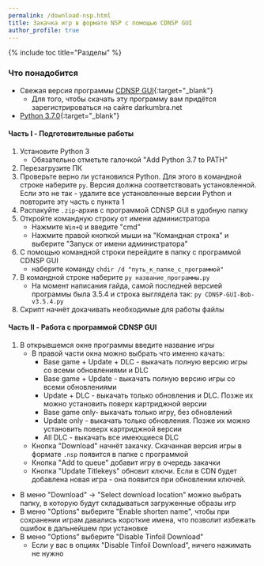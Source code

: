 ```yaml
---
permalink: /download-nsp.html
title: Закачка игр в формате NSP с помощью CDNSP GUI
author_profile: true
---
```

{% include toc title="Разделы" %}


### Что понадобится

* Свежая версия программы [CDNSP GUI](https://darkumbra.net/forums/topic/174904-app-cdnsp-gui-v31-no-setup-needed-simply-double-click-and-use-beginner-friendly-fixed-cert-error-made-in-python-by-bob-rex123a1/?tab=comments#comment-1155841){:target="_blank"}
	* Для того, чтобы скачать эту программу вам придётся зарегистрироваться на сайте darkumbra.net
* [Python 3.7.0](https://www.python.org/ftp/python/3.7.0/python-3.7.0.exe){:target="_blank"}

#### Часть I - Подготовительные работы

1. Установите Python 3
	* Обязательно отметьте галочкой "Add Python 3.7 to PATH"
1. Перезагрузите ПК
1. Проверьте верно ли установился Python. Для этого в командной строке наберите `py`. Версия должна соответствовать установленной. Если это не так - удалите все установленные версии Python и повторите эту часть с пункта 1
1. Распакуйте `.zip`-архив с программой CDNSP GUI в удобную папку
1. Откройте командную строку от имени администратора 
	* Нажмите `Win+Q` и введите "cmd"
	* Нажмите правой кнопкой мыши на "Командная строка" и выберите "Запуск от имени администратора"
1. С помощью командной строки перейдите в папку с программой CDNSP GUI
	* наберите команду `chdir /d "путь_к_папке_с_программой"`
1. В командной строке наберите `py название_программы.py`
	* На момент написания гайда, самой последней версией программы была 3.5.4 и строка выглядела так: `py CDNSP-GUI-Bob-v3.5.4.py`
1. Скрипт начнёт докачивать необходимые для работы файлы

#### Часть II - Работа с программой CDNSP GUI

1. В открывшемся окне программы введите название игры
	* В правой части окна можно выбрать что именно качать: 	
		* Base game + Update + DLC - выкачать полную версию игры со всеми обновлениями и DLC
		* Base game + Update - выкачать полную версию игры со всеми обновлениями
		* Update + DLC - выкачать только обновления и DLC. Позже их можно установить поверх картриджной версии
		* Base game only- выкачать только игру, без обновлений
		* Update only - выкачать только обновления. Позже их можно установить поверх картриджной версии
		* All DLC - выкачать все имеющиеся DLC
	* Кнопка "Download" начнёт закачку. Скачанная версия игры в формате `.nsp` появится в папке с программой
	* Кнопка "Add to queue" добавит игру в очередь закачки
	* Кнопка "Update Titlekeys" обновит ключи. Если в CDN будет добавлена новая игра - она появится при обновлении ключей. 
* В меню "Download" -> "Select download location" можно выбрать папку, в которую будут складываться загруженные образы игр
* В меню "Options" выберите "Enable shorten name", чтобы при сохранении играм давались короткие имена, что позволит избежать ошибок в дальнейшем при установке
* В меню "Options" выберите "Disable Tinfoil Download"
	* Если у вас в опциях "Disable Tinfoil Download", ничего нажимать не нужно